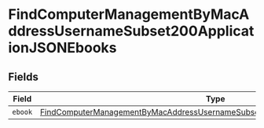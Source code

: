 # FindComputerManagementByMacAddressUsernameSubset200ApplicationJSONEbooks


## Fields

| Field                                                                                                                                                                                     | Type                                                                                                                                                                                      | Required                                                                                                                                                                                  | Description                                                                                                                                                                               |
| ----------------------------------------------------------------------------------------------------------------------------------------------------------------------------------------- | ----------------------------------------------------------------------------------------------------------------------------------------------------------------------------------------- | ----------------------------------------------------------------------------------------------------------------------------------------------------------------------------------------- | ----------------------------------------------------------------------------------------------------------------------------------------------------------------------------------------- |
| `ebook`                                                                                                                                                                                   | [FindComputerManagementByMacAddressUsernameSubset200ApplicationJSONEbooksEbook](../../models/operations/findcomputermanagementbymacaddressusernamesubset200applicationjsonebooksebook.md) | :heavy_minus_sign:                                                                                                                                                                        | N/A                                                                                                                                                                                       |